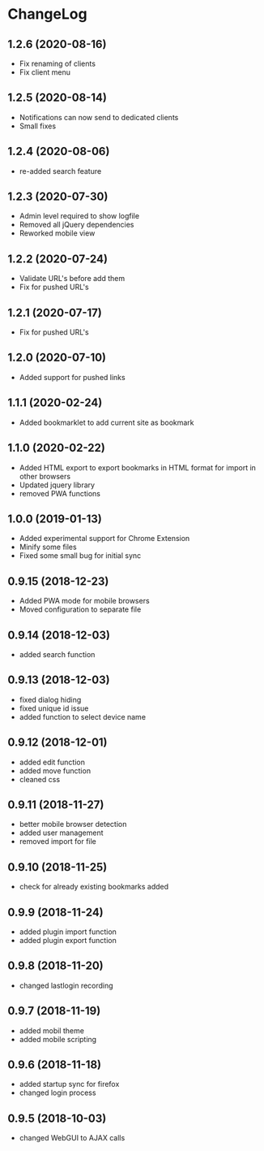 ChangeLog
=========
1.2.6 (2020-08-16)
-------------------------
* Fix renaming of clients
* Fix client menu
  
1.2.5 (2020-08-14)
-------------------------
* Notifications can now send to dedicated clients
* Small fixes
  
1.2.4 (2020-08-06)
-------------------------
* re-added search feature
  
1.2.3 (2020-07-30)
-------------------------
* Admin level required to show logfile
* Removed all jQuery dependencies
* Reworked mobile view
  
1.2.2 (2020-07-24)
-------------------------
* Validate URL's before add them
* Fix for pushed URL's

1.2.1 (2020-07-17)
-------------------------
* Fix for pushed URL's
  
1.2.0 (2020-07-10)
-------------------------
* Added support for pushed links
  
1.1.1 (2020-02-24)
-------------------------
* Added bookmarklet to add current site as bookmark

1.1.0 (2020-02-22)
-------------------------
* Added HTML export to export bookmarks in HTML format for import in other browsers
* Updated jquery library
* removed PWA functions

1.0.0 (2019-01-13)
-------------------------
* Added experimental support for Chrome Extension
* Minify some files
* Fixed some small bug for initial sync

0.9.15 (2018-12-23)
-------------------------
* Added PWA mode for mobile browsers
* Moved configuration to separate file

0.9.14 (2018-12-03)
-------------------------
* added search function

0.9.13 (2018-12-03)
-------------------------
* fixed dialog hiding
* fixed unique id issue
* added function to select device name

0.9.12 (2018-12-01)
-------------------------
* added edit function
* added move function
* cleaned css

0.9.11 (2018-11-27)
-------------------------
* better mobile browser detection
* added user management
* removed import for file

0.9.10 (2018-11-25)
-------------------------
* check for already existing bookmarks added

0.9.9 (2018-11-24)
-------------------------
* added plugin import function
* added plugin export function

0.9.8 (2018-11-20)
-------------------------
* changed lastlogin recording

0.9.7 (2018-11-19)
-------------------------
* added mobil theme
* added mobile scripting

0.9.6 (2018-11-18)
-------------------------
* added startup sync for firefox
* changed login process

0.9.5 (2018-10-03)
-------------------------
* changed WebGUI to AJAX calls